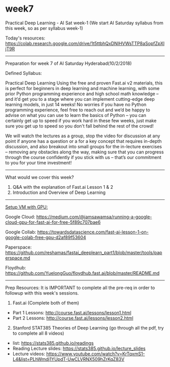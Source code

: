# week7
Practical Deep Learning - AI Sat week-1 (We start AI Saturday syllabus from this week, so as per syllabus week-1)


Today's resources:
https://colab.research.google.com/drive/1t5ttbhQxDNIHVWsTTP8aSopfZpXljT9R


-----------
Preparation for week 7 of AI Saturday Hyderabad(10/2/2018)

Defined Syllabus:

Practical Deep Learning
Using the free and proven Fast.ai v2 materials, this is perfect for beginners in deep learning and machine learning, with some prior Python programming experience and high school math knowledge – and it’d get you to a stage where you can implement cutting-edge deep learning models, in just 14 weeks! No worries if you have no Python programming experience, feel free to reach out and we’d be happy to advise on what you can use to learn the basics of Python – you can certainly get up to speed if you work hard in these few weeks, just make sure you get up to speed so you don't fall behind the rest of the crowd!

We will watch the lectures as a group, stop the video for discussion at any point if anyone has a question or a for a key concept that requires in-depth discussion, and also breakout into small groups for the in-lecture exercises – removing any obstacles along the way, making sure that you can progress through the course confidently if you stick with us – that’s our commitment to you for your time investment!

-------------------------

What would we cover this week?

1. Q&A with the explanation of Fast.ai Lesson 1 & 2
2. Introduction and Overview of Deep Learning

-------------------------------------

[Setup VM with GPU:](#setup_gpu)

Google Cloud:
https://medium.com/@jamsawamsa/running-a-google-cloud-gpu-for-fast-ai-for-free-5f89c707bae6

Google Collab:
https://towardsdatascience.com/fast-ai-lesson-1-on-google-colab-free-gpu-d2af89f53604

Paperspace:
https://github.com/reshamas/fastai_deeplearn_part1/blob/master/tools/paperspace.md

Floydhub:
https://github.com/YuelongGuo/floydhub.fast.ai/blob/master/README.md

------------------------------------

Prep Resources:
It is IMPORTANT to complete all the pre-req in order to followup with this week's sessions.

1. Fast.ai (Complete both of them)
- Part 1 Lessons: http://course.fast.ai/lessons/lesson1.html
- Part 2 Lessons: http://course.fast.ai/lessons/lesson2.html

2. Stanford STAT385 Theories of Deep Learning (go through all the pdf, try to complete all 8 videos)
- list: https://stats385.github.io/readings
- Reading Lecture slides: https://stats385.github.io/lecture_slides
- Lecture videos: https://www.youtube.com/watch?v=KrTqxmS1-L4&list=PLhWmdj1YUpdT-UwCLVRNX509hZrKqZ83V





